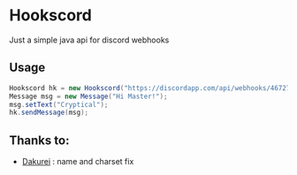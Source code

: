 # Hookscord
Just a simple java api for discord webhooks

## Usage

```java
Hookscord hk = new Hookscord("https://discordapp.com/api/webhooks/467277224593195009/WXrsSUrqBtx460z84weGsblWirnHFFvTodnz1FF47pLChP1anKxqVvMVP3g99P03Pa5z");
Message msg = new Message("Hi Master!");
msg.setText("Cryptical");
hk.sendMessage(msg);
```

## Thanks to:

* [Dakurei](https://twitter.com/Dakurei_PVT) : name and charset fix
